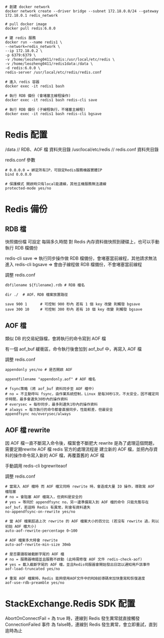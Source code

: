 ﻿
```

# 創建 docker network
docker network create --driver bridge --subnet 172.18.0.0/24 --gateway 172.18.0.1 redis_network

# pull docker image
docker pull redis:6.0.0

# 建 redis 服務
docker run --name redis1 \
--network=redis_network \
--ip 172.18.0.2 \
-p 6379:6379 \
-v /home/leozheng0411/redis:/usr/local/etc/redis \
-v /home/leozheng0411/redis1data:/data \
-d redis:6.0.0 \
redis-server /usr/local/etc/redis/redis.conf

# 進入 redis 容器
docker exec -it redis1 bash

# 執行 RDB 備份 (會堵塞主線程操作)
docker exec -it redis1 bash redis-cli save

# 執行 RDB 備份 (子線程執行，不堵塞主線程)
docker exec -it redis1 bash redis-cli bgsave
```

# Redis 配置
/data					// RDB、AOF 檔 資料夾目錄
/usr/local/etc/redis	// redis.conf 資料夾目錄

redis.conf 參數
```
# 0.0.0.0 = 綁定所有IP，可設定Redis服務機器實體IP
bind 0.0.0.0

# 保護模式 開啟時只有local能連線，其他主機服務無法連線
protected-mode yes/no
```

# Redis 備份

## RDB 檔
快照備份檔
可設定 每隔多久時間 對 Redis 內存資料做快照到硬碟上，也可以手動執行 RDB 檔備份

redis-cli save => 執行同步操作做 RDB 檔備份，會堵塞當前線程，其他請求無法進入
redis-cli bgsave => 會由子線程做 RDB 檔備份，不會堵塞當前線程

調整 redis.conf
```
dbfilename ${filename}.rdb # RDB 檔名

dir ./	# AOF、RDB 檔案放置路徑

save 900 1		# 可控制 900 秒內 若有 1 個 key 改變 則觸發 bgsave
save 300 10		# 可控制 300 秒內 若有 10 個 key 改變 則觸發 bgsave
```

## AOF 檔
類似 DB 的交易紀錄檔，會將執行的命令寫到 AOF 檔

有一個 aof_buf 緩衝區，命令執行後會加到 aof_buf 中，再寫入 AOF 檔

調整 redis.conf
```
appendonly yes/no # 是否開啟 AOF

appendfilename "appendonly.aof" # AOF 檔名

# fsync策略 (將 aof_buf 資料同步至 AOF 檔中)
# no = 不主動呼叫 fsync，由作業系統控制，Linux 是每30秒1次，不太安全，因不確定同步時間，最多會遺失30秒內的操作資料
# everysec = 每秒同步，最多則遺失1秒內的操作資料
# always = 每次執行的命令都會直接同步，性能較差，但最安全
appendfsync no/everysec/always
```

## AOF 檔 rewrite
因 AOF 檔一直不斷寫入命令後，檔案會不斷肥大
rewrite 是為了處理這個問題，需要定期rewrite AOF 檔
redis 官方的處理流程是 建立新的 AOF 檔，並把內存資料的操作命令寫入新的 AOF 檔，再覆蓋舊的 AOF 檔

手動調用
redis-cli bgrewriteaof


調整 redis.conf
```
# 當寫入 AOF 檔時 而 AOF 檔又同時 rewrite 時，會造成大量 IO 操作，導致寫 AOF 檔阻塞
# no = 會阻塞 AOF 檔寫入，但資料是安全的
# yes = 等同於 appendfsync no，另一邊準備寫入到 AOF 檔的命令 只能先暫存在 aof_buf，若這時 Redis 有異常，則會有資料遺失
no-appendfsync-on-rewrite yes/no

# 當 AOF 檔案超過上次 rewrite 的 AOF 檔案大小的百分比 (若沒有 rewrite 過，則以初始 AOF 檔大小)
auto-aof-rewrite-percentage 0~100 

# AOF 檔案多大時會 rewrite
auto-aof-rewrite-min-size 30mb

# 是否要讀取被截斷字尾的 AOF 檔
# no = 服務器噴錯並且服務不啟動 (此時需修復 AOF 文件 redis-check-aof)
# yes = 載入截斷字尾的 AOF 檔，並且Redis伺服器會開始發出日誌以通知用戶該事件
aof-load-truncated yes/no

# 重寫 AOF 檔案時，Redis 能夠使用AOF文件中的RDB前導碼來加快重寫和恢復速度
aof-use-rdb-preamble yes/no
```

# StackExchange.Redis SDK 配置
AbortOnConnectFail = 為 true 時，連線到 Redis 發生異常就直接觸發 ConnectionFailed 事件
					 為 false時，連線到 Redis 發生異常，會立即重試，直到逾時為止